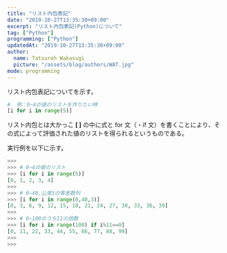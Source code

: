 ```yaml
---
title: "リスト内包表記"
date: "2019-10-27T13:35:30+09:00"
excerpt: "リスト内包表記(Python)について"
tag: ["Python"]
programming: ["Python"]
updatedAt: "2019-10-27T13:35:30+09:00"
author:
  name: Tatsuroh Wakasugi
  picture: "/assets/blog/authors/WAT.jpg"
mode: programming
---
```


リスト内包表記についてを示す。

<div class="note_content_by_programming_language" id="note_content_Python">

```python
#  例：0~4の値のリストを作りたい時
[i for i in range(5)]
```

リスト内包とは大かっこ **\[ \]** の中に式と for 文（・if 文）を書くことにより、その式によって評価された値のリストを得られるというものである。

実行例を以下に示す。

```python
>>>
>>> # 0~4の値のリスト
>>> [i for i in range(5)]
[0, 1, 2, 3, 4]
>>>
>>> # 0~40,公差3の等差数列
>>> [i for i in range(0,40,3)]
[0, 3, 6, 9, 12, 15, 18, 21, 24, 27, 30, 33, 36, 39]
>>>
>>> # 0~100のうち11の倍数
>>> [i for i in range(100) if i%11==0]
[0, 11, 22, 33, 44, 55, 66, 77, 88, 99]
>>>
>>>
```

</div>

